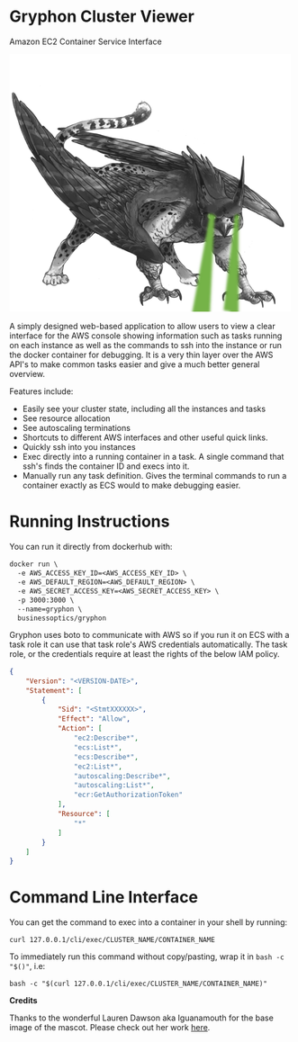 Gryphon Cluster Viewer
======================

Amazon EC2 Container Service Interface

<img src="/mascot.png?raw=true" width="500">

A simply designed web-based application to allow users to view a clear interface for the AWS console showing information such as tasks running on each instance as well as the commands to ssh into the instance or run the docker container for debugging. It is a very thin layer over the AWS API's to make common tasks easier and give a much better general overview. 

Features include:

* Easily see your cluster state, including all the instances and tasks
* See resource allocation
* See autoscaling terminations
* Shortcuts to different AWS interfaces and other useful quick links.
* Quickly ssh into you instances
* Exec directly into a running container in a task. A single command that ssh's finds the container ID and execs into it.
* Manually run any task definition. Gives the terminal commands to run a container exactly as ECS would to make debugging easier.

# Running Instructions

You can run it directly from dockerhub with:

```
docker run \
  -e AWS_ACCESS_KEY_ID=<AWS_ACCESS_KEY_ID> \
  -e AWS_DEFAULT_REGION=<AWS_DEFAULT_REGION> \
  -e AWS_SECRET_ACCESS_KEY=<AWS_SECRET_ACCESS_KEY> \
  -p 3000:3000 \
  --name=gryphon \
  businessoptics/gryphon
```

Gryphon uses boto to communicate with AWS so if you run it on ECS with a task role it can use that task role's AWS credentials automatically. The task role, or the credentials require at least the rights of the below IAM policy.

```json
{
    "Version": "<VERSION-DATE>",
    "Statement": [
        {
            "Sid": "<StmtXXXXXX>",
            "Effect": "Allow",
            "Action": [
                "ec2:Describe*",
                "ecs:List*",
                "ecs:Describe*",
                "ec2:List*",
                "autoscaling:Describe*",
                "autoscaling:List*",
                "ecr:GetAuthorizationToken"
            ],
            "Resource": [
                "*"
            ]
        }
    ]
}
```

# Command Line Interface

You can get the command to exec into a container in your shell by running:
 
    curl 127.0.0.1/cli/exec/CLUSTER_NAME/CONTAINER_NAME

To immediately run this command without copy/pasting, wrap it in `bash -c "$()"`, i.e:

    bash -c "$(curl 127.0.0.1/cli/exec/CLUSTER_NAME/CONTAINER_NAME)"

**Credits**

Thanks to the wonderful Lauren Dawson aka Iguanamouth for the base image of the mascot. Please check out her work [here](http://lizardshuffle.tumblr.com/).
